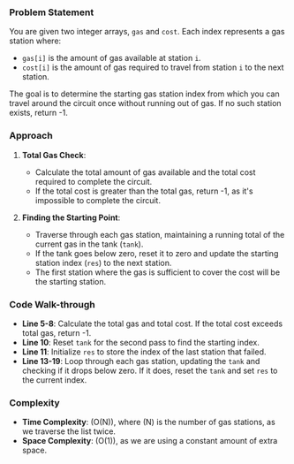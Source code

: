 ### Problem Statement
You are given two integer arrays, `gas` and `cost`. Each index represents a gas station where:
- `gas[i]` is the amount of gas available at station `i`.
- `cost[i]` is the amount of gas required to travel from station `i` to the next station.

The goal is to determine the starting gas station index from which you can travel around the circuit once without running out of gas. If no such station exists, return -1.

### Approach
1. **Total Gas Check**:
   - Calculate the total amount of gas available and the total cost required to complete the circuit.
   - If the total cost is greater than the total gas, return -1, as it's impossible to complete the circuit.

2. **Finding the Starting Point**:
   - Traverse through each gas station, maintaining a running total of the current gas in the tank (`tank`).
   - If the tank goes below zero, reset it to zero and update the starting station index (`res`) to the next station.
   - The first station where the gas is sufficient to cover the cost will be the starting station.

### Code Walk-through
- **Line 5-8**: Calculate the total gas and total cost. If the total cost exceeds total gas, return -1.
- **Line 10**: Reset `tank` for the second pass to find the starting index.
- **Line 11**: Initialize `res` to store the index of the last station that failed.
- **Line 13-19**: Loop through each gas station, updating the `tank` and checking if it drops below zero. If it does, reset the `tank` and set `res` to the current index.

### Complexity
- **Time Complexity**: \(O(N)\), where \(N\) is the number of gas stations, as we traverse the list twice.
- **Space Complexity**: \(O(1)\), as we are using a constant amount of extra space.
